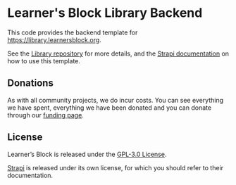 # Learner's Block Library Backend

This code provides the backend template for https://library.learnersblock.org. 

See the [Library repository](https://github.com/LearnersBlock/library) for more details, and the [Strapi documentation](https://strapi.io/documentation/developer-docs/latest/concepts/templates.html#using-a-template) on how to use this template. 

## Donations

As with all community projects, we do incur costs. You can see everything we have spent, everything we have been donated and you can donate through our [funding page](https://docs.learnersblock.org/about-us#how-we-are-funded). 

## License

Learner’s Block is released under the [GPL-3.0 License](https://github.com/LearnersBlock/learners-block/blob/master/LICENSE).

[Strapi](https://strapi.io) is released under its own license, for which you should refer to their documentation. 